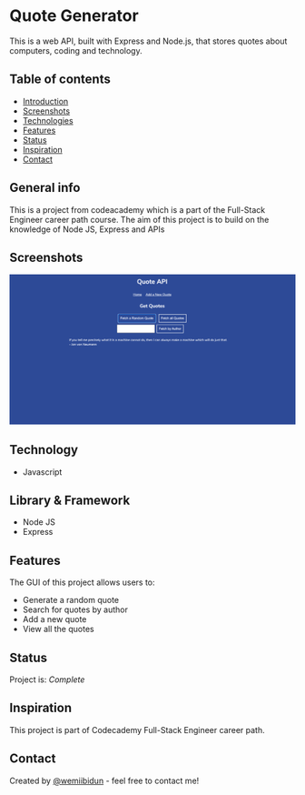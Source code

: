 # Quote Generator
This is a web API, built with Express and Node.js, that stores quotes about computers, coding and technology.

## Table of contents
* [Introduction](#general-info)
* [Screenshots](#screenshots)
* [Technologies](#technologies)
* [Features](#features)
* [Status](#status)
* [Inspiration](#inspiration)
* [Contact](#contact)

## General info
This is a project from codeacademy which is a part of the Full-Stack Engineer career path course. The aim of this project is to build on the knowledge of Node JS, Express and APIs

## Screenshots
![Sample image](https://github.com/wemiibidun/quote_api/blob/main/public/quote_api.png)

## Technology
* Javascript
## Library & Framework
* Node JS
* Express

## Features
The GUI of this project allows users to:
* Generate a random quote
* Search for quotes by author
* Add a new quote
* View all the quotes

## Status
Project is: _Complete_

## Inspiration
This project is part of Codecademy Full-Stack Engineer career path.

## Contact
Created by [@wemiibidun](https://twitter.com/wemiibidun/) - feel free to contact me!
